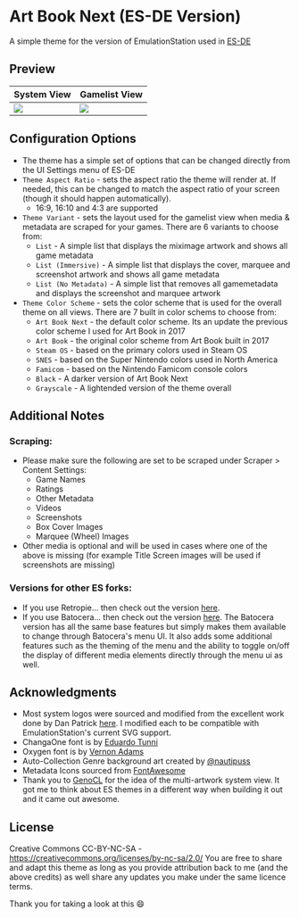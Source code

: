 # Art Book Next (ES-DE Version)
A simple theme for the version of EmulationStation used in [ES-DE](https://es-de.org/)

## **Preview**

| System View | Gamelist View |
|----|----|
| <img src="https://github.com/anthonycaccese/art-book-next-es-de/assets/1454947/b912e4c4-c255-48bf-a7c5-80fab62cb086"> | <img src="https://github.com/anthonycaccese/art-book-next-es-de/assets/1454947/67dec9b0-4460-4320-8bfb-3f524e344bd4"> |

## **Configuration Options**

- The theme has a simple set of options that can be changed directly from the UI Settings menu of ES-DE 
- `Theme Aspect Ratio` - sets the aspect ratio the theme will render at. If needed, this can be changed to match the aspect ratio of your screen (though it should happen automatically).
   - 16:9, 16:10 and 4:3 are supported
- `Theme Variant` - sets the layout used for the gamelist view when media & metadata are scraped for your games.  There are 6 variants to choose from:
   - `List` - A simple list that displays the miximage artwork and shows all game metadata
   - `List (Immersive)` - A simple list that displays the cover, marquee and screenshot artwork and shows all game metadata
   - `List (No Metadata)` - A simple list that removes all gamemetadata and displays the screenshot and marquee artwork
- `Theme Color Scheme` - sets the color scheme that is used for the overall theme on all views.  There are 7 built in color schems to choose from:
   - `Art Book Next` - the default color scheme.  Its an update the previous color scheme I used for Art Book in 2017
   - `Art Book` - the original color scheme from Art Book built in 2017
   - `Steam OS` - based on the primary colors used in Steam OS
   - `SNES` - based on the Super Nintendo colors used in North America
   - `Famicom` - based on the Nintendo Famicom console colors
   - `Black` - A darker version of Art Book Next
   - `Grayscale` - A lightended version of the theme overall

## **Additional Notes**

### Scraping:
* Please make sure the following are set to be scraped under Scraper > Content Settings:
   * Game Names
   * Ratings
   * Other Metadata
   * Videos
   * Screenshots
   * Box Cover Images
   * Marquee (Wheel) Images
* Other media is optional and will be used in cases where one of the above is missing (for example Title Screen images will be used if screenshots are missing)

### Versions for other ES forks:
* If you use Retropie... then check out the version [here](https://github.com/anthonycaccese/art-book-next-retropie).
* If you use Batocera... then check out the version [here](https://github.com/anthonycaccese/art-book-next-es).  The Batocera version has all the same base features but simply makes them available to change through Batocera's menu UI.  It also adds some additional features such as the theming of the menu and the ability to toggle on/off the display of different media elements directly through the menu ui as well.

## **Acknowledgments**
* Most system logos were sourced and modified from the excellent work done by Dan Patrick [here](https://archive.org/details/console-logos-professionally-redrawn-plus-official-versions).  I modified each to be compatible with EmulationStation's current SVG support.
* ChangaOne font is by [Eduardo Tunni](https://www.fontsquirrel.com/fonts/changa)
* Oxygen font is by [Vernon Adams](https://www.fontsquirrel.com/fonts/oxygen)
* Auto-Collection Genre background art created by [@nautipuss](https://github.com/nautipuss)
* Metadata Icons sourced from [FontAwesome](https://fontawesome.com/search?o=r&m=free)
* Thank you to [GenoCL](https://genocl.carrd.co/) for the idea of the multi-artwork system view.  It got me to think about ES themes in a different way when building it out and it came out awesome.

## **License**
Creative Commons CC-BY-NC-SA - https://creativecommons.org/licenses/by-nc-sa/2.0/
You are free to share and adapt this theme as long as you provide attribution back to me (and the above credits) as well share any updates you make under the same licence terms.

Thank you for taking a look at this 😄
